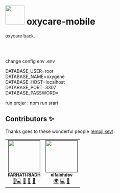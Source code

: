 # <img src="/screenshots/logo.png" height="60"> oxycare-mobile
 oxycare back.
<br />
<br />

<br />

change config env
.env


DATABASE_USER=root
<br />
DATABASE_NAME=oxygene
<br />
DATABASE_HOST=localhost
<br />
DATABASE_PORT=3307
<br />
DATABASE_PASSWORD=
<br />


run projer :
npm run srart




## Contributors ✨

Thanks goes to these wonderful people ([emoji key](https://allcontributors.org/docs/en/emoji-key)):

<!-- ALL-CONTRIBUTORS-LIST:START - Do not remove or modify this section -->
<!-- prettier-ignore-start -->
<!-- markdownlint-disable -->
<table>
  <tr>
    <td align="center"><a href=""><img src="https://avatars.githubusercontent.com/u/13996941?v=4?s=100" width="100px;" alt=""/><br /><sub><b>FARHATI RIADH</b></sub></a><br /><a href="" title="Answering Questions">💬</a><a href="" title="Code">💻</a> <a href="https://github.com/tunpl/oxycare-mobile" title="Documentation">📖</a> <a href="https://github.com/tunpl/oxycare-mobile/pulls" title="Reviewed Pull Requests">👀</a> <a href="" title="Talks">📢</a></td>
    <td align="center"><a href=""><img src="https://avatars.githubusercontent.com/u/35867284?v=4?s=100" width="100px;" alt=""/><br /><sub><b>elfalehdev</b></sub></a><br /><a href="#" title="Translation">🌍</a> <a href="" title="Code">💻</a> <a href="" title="Documentation">📖</a></td>
  </tr>
  
  
</table>





